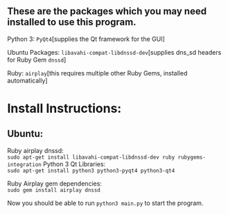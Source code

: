 
## These are the packages which you may need installed to use this program.

Python 3: `PyQt4`[supplies the Qt framework for the GUI]

Ubuntu Packages: `libavahi-compat-libdnssd-dev`[supplies dns_sd headers for Ruby Gem `dnssd`]

Ruby:  `airplay`[this requires multiple other Ruby Gems, installed automatically]

Install Instructions:
===
Ubuntu:
---
Ruby airplay dnssd:  
`sudo apt-get install libavahi-compat-libdnssd-dev ruby rubygems-integration`
Python 3 Qt Libraries:  
`sudo apt-get install python3 python3-pyqt4 python3-qt4`  

Ruby Airplay gem dependencies:  
`sudo gem install airplay dnssd`

Now you should be able to run `python3 main.py` to start the program.

